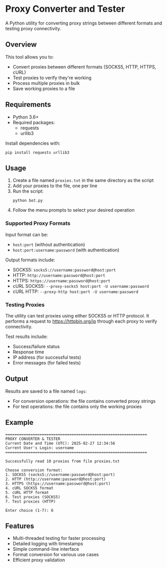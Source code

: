 # Proxy Converter and Tester

A Python utility for converting proxy strings between different formats and testing proxy connectivity.

## Overview

This tool allows you to:
- Convert proxies between different formats (SOCKS5, HTTP, HTTPS, cURL)
- Test proxies to verify they're working
- Process multiple proxies in bulk
- Save working proxies to a file

## Requirements

- Python 3.6+
- Required packages:
  - requests
  - urllib3

Install dependencies with:
```
pip install requests urllib3
```

## Usage

1. Create a file named `proxies.txt` in the same directory as the script
2. Add your proxies to the file, one per line
3. Run the script:
   ```
   python bot.py 
   ```
4. Follow the menu prompts to select your desired operation

### Supported Proxy Formats

Input format can be:
- `host:port` (without authentication)
- `host:port:username:password` (with authentication)

Output formats include:
- SOCKS5: `socks5://username:password@host:port`
- HTTP: `http://username:password@host:port`
- HTTPS: `https://username:password@host:port`
- cURL SOCKS5: `--proxy-socks5 host:port -U username:password`
- cURL HTTP: `--proxy-http host:port -U username:password`

### Testing Proxies

The utility can test proxies using either SOCKS5 or HTTP protocol. It performs a request to https://httpbin.org/ip through each proxy to verify connectivity.

Test results include:
- Success/failure status
- Response time
- IP address (for successful tests)
- Error messages (for failed tests)

## Output

Results are saved to a file named `logs`:
- For conversion operations: the file contains converted proxy strings
- For test operations: the file contains only the working proxies

## Example

```
==============================================================
PROXY CONVERTER & TESTER
Current Date and Time (UTC): 2025-02-27 12:34:56
Current User's Login: username
==============================================================

Successfully read 10 proxies from file proxies.txt

Choose conversion format:
1. SOCKS5 (socks5://username:password@host:port)
2. HTTP (http://username:password@host:port)
3. HTTPS (https://username:password@host:port)
4. cURL SOCKS5 format
5. cURL HTTP format
6. Test proxies (SOCKS5)
7. Test proxies (HTTP)

Enter choice (1-7): 6
```

## Features

- Multi-threaded testing for faster processing
- Detailed logging with timestamps
- Simple command-line interface
- Format conversion for various use cases
- Efficient proxy validation